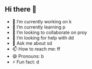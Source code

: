 ## Hi there 👋
- 🔭 I’m currently working on k
- 🌱 I’m currently learning p
- 👯 I’m looking to collaborate on proy
- 🤔 I’m looking for help with dd
- 💬 Ask me about sd
- 📫 How to reach me: ff
- 😄 Pronouns: b
- ⚡ Fun fact: d

